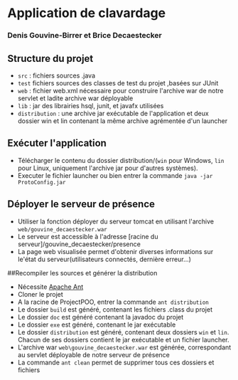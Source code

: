 # Application de clavardage
### Denis Gouvine-Birrer et Brice Decaestecker

## Structure du projet
* `src` : fichiers sources .java
* `test` fichiers sources des classes de test du projet ,basées sur JUnit
* `web` : fichier web.xml nécessaire pour construire l'archive war de notre servlet et ladite archive war déployable
* `lib` : jar des librairies hsql, junit, et javafx utilisées
* `distribution` : une archive jar exécutable de l'application et deux dossier win et lin contenant la même archive agrémentée d'un launcher

## Exécuter l'application
* Télécharger le contenu du dossier distribution/(`win` pour Windows, `lin` pour Linux, uniquement l'archive jar pour d'autres systèmes).
* Executer le fichier launcher ou bien entrer la commande `java -jar ProtoConfig.jar`

## Déployer le serveur de présence
* Utiliser la fonction déployer du serveur tomcat en utilisant l'archive `web/gouvine_decaestecker.war`
* Le serveur est accessible à l'adresse [racine du serveur]/gouvine_decaestecker/presence
* La page web visualisée permet d'obtenir diverses informations sur le'état du serveur(utilisateurs connectés, dernière erreur...)

##Recompiler les sources et générer la distribution
* Nécessite [Apache Ant](https://ant.apache.org/bindownload.cgi)
* Cloner le projet 
* A la racine de ProjectPOO, entrer la commande `ant distribution`
* Le dossier `build` est généré, contenant les fichiers .class du projet
* Le dossier `doc` est généré contenant la javadoc du projet
* Le dossier `exe` est généré, contenant le jar exécutable
* Le dossier `distribution` est généré, contenant deux dossiers `win` et `lin`. Chacun de ses dossiers contient le jar exécutable et un fichier launcher.
* L'archive war `web\gouvine_decaestecker.war` est générée, correspondant au servlet déployable de notre serveur de présence
* La commande `ant clean` permet de supprimer tous ces dossiers et fichiers 
